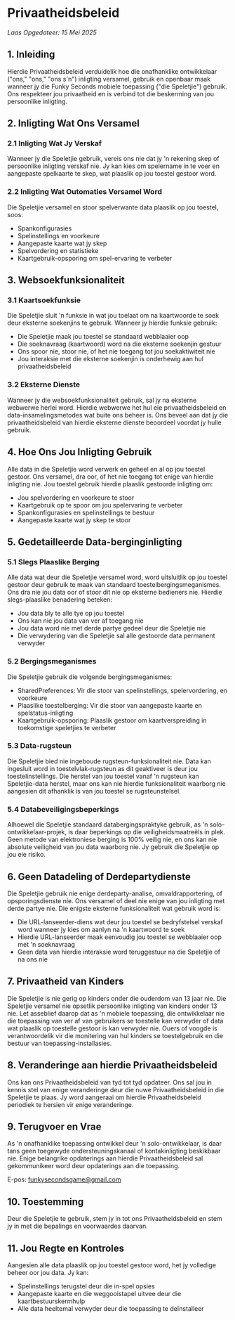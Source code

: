 # Privaatheidsbeleid

*Laas Opgedateer: 15 Mei 2025*

## 1. Inleiding

Hierdie Privaatheidsbeleid verduidelik hoe die onafhanklike ontwikkelaar ("ons," "ons," "ons s'n") inligting versamel, gebruik en openbaar maak wanneer jy die Funky Seconds mobiele toepassing ("die Speletjie") gebruik. Ons respekteer jou privaatheid en is verbind tot die beskerming van jou persoonlike inligting.

## 2. Inligting Wat Ons Versamel

### 2.1 Inligting Wat Jy Verskaf

Wanneer jy die Speletjie gebruik, vereis ons nie dat jy 'n rekening skep of persoonlike inligting verskaf nie. Jy kan kies om spelername in te voer en aangepaste spelkaarte te skep, wat plaaslik op jou toestel gestoor word.

### 2.2 Inligting Wat Outomaties Versamel Word

Die Speletjie versamel en stoor spelverwante data plaaslik op jou toestel, soos:

- Spankonfigurasies
- Spelinstellings en voorkeure
- Aangepaste kaarte wat jy skep
- Spelvordering en statistieke
- Kaartgebruik-opsporing om spel-ervaring te verbeter

## 3. Websoekfunksionaliteit

### 3.1 Kaartsoekfunksie

Die Speletjie sluit 'n funksie in wat jou toelaat om na kaartwoorde te soek deur eksterne soekenjins te gebruik. Wanneer jy hierdie funksie gebruik:

- Die Speletjie maak jou toestel se standaard webblaaier oop
- Die soeknavraag (kaartwoord) word na die eksterne soekenjin gestuur
- Ons spoor nie, stoor nie, of het nie toegang tot jou soekaktiwiteit nie
- Jou interaksie met die eksterne soekenjin is onderhewig aan hul privaatheidsbeleid

### 3.2 Eksterne Dienste

Wanneer jy die websoekfunksionaliteit gebruik, sal jy na eksterne webwerwe herlei word. Hierdie webwerwe het hul eie privaatheidsbeleid en data-insamelingsmetodes wat buite ons beheer is. Ons beveel aan dat jy die privaatheidsbeleid van hierdie eksterne dienste beoordeel voordat jy hulle gebruik.

## 4. Hoe Ons Jou Inligting Gebruik

Alle data in die Speletjie word verwerk en geheel en al op jou toestel gestoor. Ons versamel, dra oor, of het nie toegang tot enige van hierdie inligting nie. Jou toestel gebruik hierdie plaaslik gestoorde inligting om:

- Jou spelvordering en voorkeure te stoor
- Kaartgebruik op te spoor om jou spelervaring te verbeter
- Spankonfigurasies en spelinstellings te bestuur
- Aangepaste kaarte wat jy skep te stoor

## 5. Gedetailleerde Data-berginginligting

### 5.1 Slegs Plaaslike Berging

Alle data wat deur die Speletjie versamel word, word uitsluitlik op jou toestel gestoor deur gebruik te maak van standaard toestelbergingsmeganismes. Ons dra nie jou data oor of stoor dit nie op eksterne bedieners nie. Hierdie slegs-plaaslike benadering beteken:

- Jou data bly te alle tye op jou toestel
- Ons kan nie jou data van ver af toegang nie
- Jou data word nie met derde partye gedeel deur die Speletjie nie
- Die verwydering van die Speletjie sal alle gestoorde data permanent verwyder

### 5.2 Bergingsmeganismes

Die Speletjie gebruik die volgende bergingsmeganismes:

- SharedPreferences: Vir die stoor van spelinstellings, spelervordering, en voorkeure
- Plaaslike toestelberging: Vir die stoor van aangepaste kaarte en spelstatus-inligting
- Kaartgebruik-opsporing: Plaaslik gestoor om kaartverspreiding in toekomstige speletjies te verbeter

### 5.3 Data-rugsteun

Die Speletjie bied nie ingeboude rugsteun-funksionaliteit nie. Data kan ingesluit word in toestelvlak-rugsteun as dit geaktiveer is deur jou toestelinstellings. Die herstel van jou toestel vanaf 'n rugsteun kan Speletjie-data herstel, maar ons kan nie hierdie funksionaliteit waarborg nie aangesien dit afhanklik is van jou toestel se rugsteunstelsel.

### 5.4 Databeveiligingsbeperkings

Alhoewel die Speletjie standaard databergingspraktyke gebruik, as 'n solo-ontwikkelaar-projek, is daar beperkings op die veiligheidsmaatreëls in plek. Geen metode van elektroniese berging is 100% veilig nie, en ons kan nie absolute veiligheid van jou data waarborg nie. Jy gebruik die Speletjie op jou eie risiko.

## 6. Geen Datadeling of Derdepartydienste

Die Speletjie gebruik nie enige derdeparty-analise, omvaldrapportering, of opsporingsdienste nie. Ons versamel of deel nie enige van jou inligting met derde partye nie. Die enigste eksterne funksionaliteit wat gebruik word is:

- Die URL-lanseerder-diens wat deur jou toestel se bedryfstelsel verskaf word wanneer jy kies om aanlyn na 'n kaartwoord te soek
- Hierdie URL-lanseerder maak eenvoudig jou toestel se webblaaier oop met 'n soeknavraag
- Geen data van hierdie interaksie word teruggestuur na die Speletjie of na ons nie

## 7. Privaatheid van Kinders

Die Speletjie is nie gerig op kinders onder die ouderdom van 13 jaar nie. Die Speletjie versamel nie opsetlik persoonlike inligting van kinders onder 13 nie. Let asseblief daarop dat as 'n mobiele toepassing, die ontwikkelaar nie die toepassing van ver af van gebruikers se toestelle kan verwyder of data wat plaaslik op toestelle gestoor is kan verwyder nie. Ouers of voogde is verantwoordelik vir die monitering van hul kinders se toestelgebruik en die bestuur van toepassing-installasies.

## 8. Veranderinge aan hierdie Privaatheidsbeleid

Ons kan ons Privaatheidsbeleid van tyd tot tyd opdateer. Ons sal jou in kennis stel van enige veranderinge deur die nuwe Privaatheidsbeleid in die Speletjie te plaas. Jy word aangeraai om hierdie Privaatheidsbeleid periodiek te hersien vir enige veranderinge.

## 9. Terugvoer en Vrae

As 'n onafhanklike toepassing ontwikkel deur 'n solo-ontwikkelaar, is daar tans geen toegewyde ondersteuningskanaal of kontakinligting beskikbaar nie. Enige belangrike opdaterings aan hierdie Privaatheidsbeleid sal gekommunikeer word deur opdaterings aan die toepassing.

E-pos: funkysecondsgame@gmail.com

## 10. Toestemming

Deur die Speletjie te gebruik, stem jy in tot ons Privaatheidsbeleid en stem jy in met die bepalings en voorwaardes daarvan.

## 11. Jou Regte en Kontroles

Aangesien alle data plaaslik op jou toestel gestoor word, het jy volledige beheer oor jou data. Jy kan:

- Spelinstellings terugstel deur die in-spel opsies
- Aangepaste kaarte en die weggooistapel uitvee deur die kaartbestuurskermhulp
- Alle data heeltemal verwyder deur die toepassing te deïnstalleer
